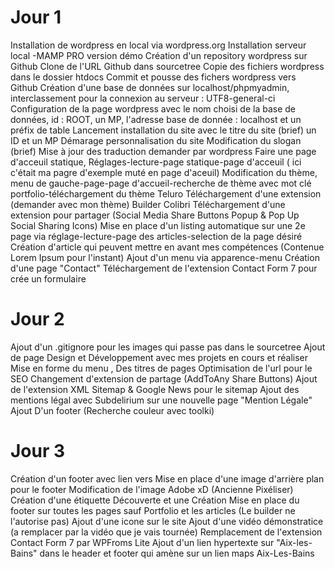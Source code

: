 # Jour 1
Installation de wordpress en local via wordpress.org
Installation serveur local -MAMP PRO version démo
Création d'un repository wordpress sur Github
Clone de l'URL Github dans sourcetree
Copie des fichiers wordpress dans le dossier htdocs
Commit et pousse des fichers wordpress vers Github
Création d'une base de données sur localhost/phpmyadmin, interclassement pour la connexion au serveur : UTF8-general-ci
Configuration de la page wordpress avec le nom choisi de la base de données, id : ROOT, un MP, l'adresse base de donnée : localhost et un préfix de table
Lancement installation du site avec le titre du site (brief) un ID et un MP
Démarage personnalisation du site
Modification du slogan (brief)
Mise à jour des traduction demander par wordpress
Faire une page d'acceuil statique, Réglages-lecture-page statique-page d'acceuil ( ici c'était ma pagre d'exemple muté en page d'aceuil)
Modification du thème, menu de gauche-page-page d'accueil-recherche de thème avec mot clé portfolio-téléchargement du thème Teluro
Téléchargement d'une extension (demander avec mon thème) Builder Colibri
Téléchargement d'une extension pour partager (Social Media Share Buttons Popup & Pop Up Social Sharing Icons)
Mise en place d'un listing automatique sur une 2e page via réglage-lecture-page des articles-selection de la page désiré
Création d'article qui peuvent mettre en avant mes compétences (Contenue Lorem Ipsum pour l'instant)
Ajout d'un menu via apparence-menu
Création d'une page "Contact"
Téléchargement de l'extension Contact Form 7 pour crée un formulaire

# Jour 2
Ajout d'un .gitignore pour les images qui passe pas dans le sourcetree 
Ajout de page Design et Développement avec mes projets en cours et réaliser 
Mise en forme du menu , Des titres de pages
Optimisation de l'url pour le SEO
Changement d'extension de partage (AddToAny Share Buttons)
Ajout de l'extension XML Sitemap & Google News pour le sitemap
Ajout des mentions légal avec Subdelirium sur une nouvelle page "Mention Légale"
Ajout D'un footer (Recherche couleur avec toolki) 

# Jour 3
Création d'un footer avec lien vers 
Mise en place d'une image d'arrière plan pour le footer
Modification de l'image Adobe xD (Ancienne Pixéliser)
Création d'une étiquette Découverte et une Création 
Mise en place du footer sur toutes les pages sauf Portfolio et les articles (Le builder ne l'autorise pas)
Ajout d'une icone sur le site 
Ajout d'une vidéo démonstratice (a remplacer par la vidéo que je vais tournée)
Remplacement de l'extension Contact Form 7 par WPFroms Lite
Ajout d'un lien hypertexte sur "Aix-les-Bains" dans le header et footer qui amène sur un lien maps Aix-Les-Bains


